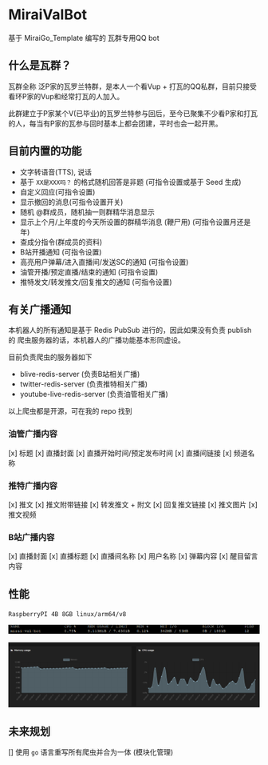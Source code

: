 # MiraiValBot

基于 MiraiGo_Template 编写的 瓦群专用QQ bot

## 什么是瓦群？

瓦群全称 泛P家的瓦罗兰特群，是本人一个看Vup + 打瓦的QQ私群，目前只接受看环P家的Vup和经常打瓦的人加入。

此群建立于P家某个V(已毕业)的瓦罗兰特参与回后，至今已聚集不少看P家和打瓦的人，每当有P家的瓦参与回时基本上都会团建，平时也会一起开黑。

## 目前内置的功能

- 文字转语音(TTS), 说话
- 基于 `XX是XXX吗？` 的格式随机回答是非题 (可指令设置或基于 Seed 生成)
- 自定义回应(可指令设置)
- 显示撤回的消息(可指令设置开关)
- 随机 @群成员，随机抽一则群精华消息显示
- 显示上个月/上年度的今天所设置的群精华消息 (鞭尸用) (可指令设置月还是年)
- 查成分指令(群成员的资料)
- B站开播通知 (可指令设置)
- 高亮用户弹幕/进入直播间/发送SC的通知 (可指令设置)
- 油管开播/预定直播/结束的通知 (可指令设置)
- 推特发文/转发推文/回复推文的通知 (可指令设置)

## 有关广播通知

本机器人的所有通知是基于 Redis PubSub 进行的，因此如果没有负责 publish 的 爬虫服务器的话，本机器人的广播功能基本形同虚设。

目前负责爬虫的服务器如下
- blive-redis-server (负责B站相关广播)
- twitter-redis-server (负责推特相关广播)
- youtube-live-redis-server (负责油管相关广播)

以上爬虫都是开源，可在我的 repo 找到

### 油管广播内容

[x] 标题
[x] 直播封面
[x] 直播开始时间/预定发布时间
[x] 直播间链接
[x] 频道名称

### 推特广播内容

[x] 推文
[x] 推文附带链接
[x] 转发推文 + 附文
[x] 回复推文链接
[x] 推文图片
[x] 推文视频

### B站广播内容

[x] 直播封面
[x] 直播标题
[x] 直播间名称
[x] 用户名称
[x] 弹幕内容
[x] 醒目留言内容

## 性能

`RaspberryPI 4B 8GB linux/arm64/v8`

![stats](assets/stats.png)

![img.png](assets/portainer.png)

## 未来规划

[] 使用 `go` 语言重写所有爬虫并合为一体 (模块化管理)


